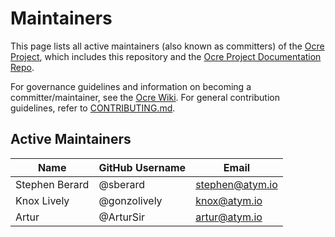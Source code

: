# Maintainers

This page lists all active maintainers (also known as committers) of the [Ocre Project](https://www.lfedge.org/projects/ocre/), which includes this repository and the [Ocre Project Documentation Repo](https://github.com/project-ocre/project-ocre.github.io).

For governance guidelines and information on becoming a committer/maintainer, see the [Ocre Wiki](https://lf-edge.atlassian.net/wiki/spaces/OCRE/overview). For general contribution guidelines, refer to [CONTRIBUTING.md](https://github.com/project-ocre/ocre-runtime/blob/master/CONTRIBUTING.md).

## Active Maintainers
| Name | GitHub Username | Email |
|------|-------|-----------|
| Stephen Berard | @sberard | stephen@atym.io |
| Knox Lively | @gonzolively | knox@atym.io |
| Artur | @ArturSir | artur@atym.io |
